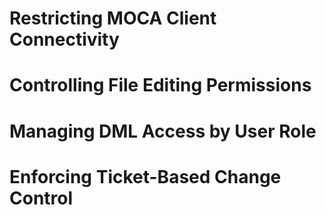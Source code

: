 # Restricting MOCA Client Connectivity



# Controlling File Editing Permissions



# Managing DML Access by User Role



# Enforcing Ticket-Based Change Control
